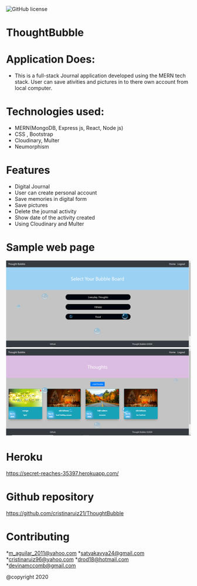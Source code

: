 
![GitHub license](https://img.shields.io/badge/license-MIT-orange.svg)    

# ThoughtBubble

# Application Does:
* This is a full-stack Journal application developed using the MERN tech stack. User can save ativities and pictures in to there own account from local computer.

# Technologies used:
* MERN(MongoDB, Express js, React, Node js)
* CSS , Bootstrap
* Cloudinary, Multer
* Neumorphism

# Features
* Digital Journal
* User can create personal account
* Save memories in digital form
* Save pictures
* Delete the journal activity
* Show date of the activity created
* Using Cloudinary and Multer






# Sample web page
![picture](Asset/home.png)
![picture](Asset/thought.png)



 
 
# Heroku
 https://secret-reaches-35397.herokuapp.com/



# Github repository
 https://github.com/cristinaruiz21/ThoughtBubble



# Contributing
  *m_aguilar_2011@yahoo.com
    *satyakavya24@gmail.com
    *cristinaruiz96@yahoo.com
    *drod18@hotmail.com
    *devinamccomb@gmail.com

@copyright 2020
